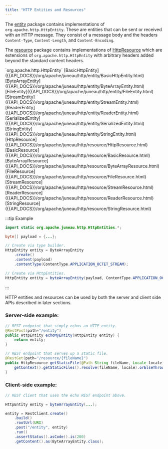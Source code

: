 ```yaml
---
title: "HTTP Entities and Resources"
---
```


The [entity]({{API_DOCS}}/org/apache/juneau/http/entity.html) package contains implementations of `org.apache.http.HttpEntity`.
These are entities that can be sent or received with an HTTP message.
They consist of a message body and the headers `Content-Type`, `Content-Length`, and `Content-Encoding`.

The [resource]({{API_DOCS}}/org/apache/juneau/http/resource.html) package contains implementations of [HttpResource]({{API_DOCS}}/org/apache/juneau/http/resource/HttpResource.html) which are extensions of `org.apache.http.HttpEntity` with arbitrary headers added beyond the standard content headers.

<tree>
<node-0><java-interface>`org.apache.http.HttpEntity`</java-interface></node-0>
<node-1><java-class>[BasicHttpEntity]({{API_DOCS}}/org/apache/juneau/http/entity/BasicHttpEntity.html)</java-class></node-1>
<node-2><java-class>[ByteArrayEntity]({{API_DOCS}}/org/apache/juneau/http/entity/ByteArrayEntity.html)</java-class></node-2>
<node-2><java-class>[FileEntity]({{API_DOCS}}/org/apache/juneau/http/entity/FileEntity.html)</java-class></node-2>
<node-2><java-class>[StreamEntity]({{API_DOCS}}/org/apache/juneau/http/entity/StreamEntity.html)</java-class></node-2>
<node-2><java-class>[ReaderEntity]({{API_DOCS}}/org/apache/juneau/http/entity/ReaderEntity.html)</java-class></node-2>
<node-2><java-class>[SerializedEntity]({{API_DOCS}}/org/apache/juneau/http/entity/SerializedEntity.html)</java-class></node-2>
<node-2><java-class>[StringEntity]({{API_DOCS}}/org/apache/juneau/http/entity/StringEntity.html)</java-class></node-2>
<node-1><java-interface>[HttpResource]({{API_DOCS}}/org/apache/juneau/http/resource/HttpResource.html)</java-interface></node-1>
<node-2><java-class>[BasicResource]({{API_DOCS}}/org/apache/juneau/http/resource/BasicResource.html)</java-class></node-2>
<node-3><java-class>[ByteArrayResource]({{API_DOCS}}/org/apache/juneau/http/resource/ByteArrayResource.html)</java-class></node-3>
<node-3><java-class>[FileResource]({{API_DOCS}}/org/apache/juneau/http/resource/FileResource.html)</java-class></node-3>
<node-3><java-class>[StreamResource]({{API_DOCS}}/org/apache/juneau/http/resource/StreamResource.html)</java-class></node-3>
<node-3><java-class>[ReaderResource]({{API_DOCS}}/org/apache/juneau/http/resource/ReaderResource.html)</java-class></node-3>
<node-3><java-class>[StringResource]({{API_DOCS}}/org/apache/juneau/http/resource/StringResource.html)</java-class></node-3>
</tree>

:::tip Example
```java
import static org.apache.juneau.http.HttpEntities.*;

byte[] payload = {...};

// Create via type builder.
HttpEntity entity = ByteArrayEntity
    .create()
    .content(payload)
    .contentType(ContentType.APPLICATION_OCTET_STREAM);

// Create via HttpEntities.
HttpEntity entity = byteArrayEntity(payload, ContentType.APPLICATION_OCTET_STREAM);
```
:::

HTTP entities and resources can be used by both the server and client side APIs described in later sections.

### Server-side example:

```java
// REST endpoint that simply echos an HTTP entity.
@RestPost(path="/entity")
public HttpEntity echoMyEntity(HttpEntity entity) {
    return entity;
}

// REST endpoint that serves up a static file.
@RestGet(path="/resource/{fileName}")
public HttpResource getStaticFile(@Path String fileName, Locale locale) {
    getContext().getStaticFiles().resolve(fileName, locale).orElseThrow(NotFound::new);
}
```

### Client-side example:

```java
// REST client that uses the echo REST endpoint above.

HttpEntity entity = byteArrayEntity(...);

entity = RestClient.create()
    .build()
    .rootUrl(URI)
    .post("/entity", entity)
    .run()
    .assertStatus().asCode().is(200)
    .getContent().as(ByteArrayEntity.class);
```
